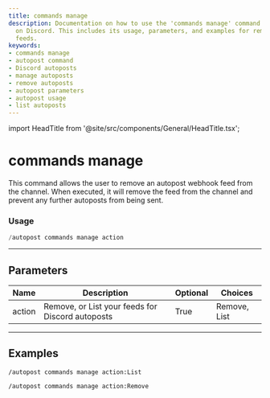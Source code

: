 ```yaml
---
title: commands manage
description: Documentation on how to use the 'commands manage' command for autoposts
  on Discord. This includes its usage, parameters, and examples for removing or listing
  feeds.
keywords:
- commands manage
- autopost command
- Discord autoposts
- manage autoposts
- remove autoposts
- autopost parameters
- autopost usage
- list autoposts
---
```


import HeadTitle from '@site/src/components/General/HeadTitle.tsx';

<HeadTitle title="commands manage - Autopost - Discord - Reference | OpenBB Bot Docs" />

# commands manage

This command allows the user to remove an autopost webhook feed from the channel. When executed, it will remove the feed from the channel and prevent any further autoposts from being sent.

### Usage

```python wordwrap
/autopost commands manage action
```

---

## Parameters

| Name | Description | Optional | Choices |
| ---- | ----------- | -------- | ------- |
| action | Remove, or List your feeds for Discord autoposts | True | Remove, List |

---

## Examples

```
/autopost commands manage action:List
```

```
/autopost commands manage action:Remove
```
